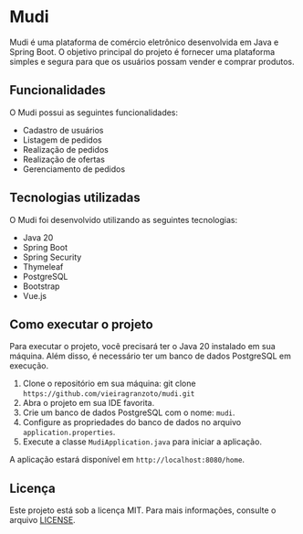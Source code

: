 # Mudi

Mudi é uma plataforma de comércio eletrônico desenvolvida em Java e Spring Boot. O objetivo principal do projeto é fornecer uma plataforma simples e segura para que os usuários possam vender e comprar produtos.

## Funcionalidades

O Mudi possui as seguintes funcionalidades:

- Cadastro de usuários
- Listagem de pedidos
- Realização de pedidos
- Realização de ofertas
- Gerenciamento de pedidos

## Tecnologias utilizadas

O Mudi foi desenvolvido utilizando as seguintes tecnologias:

- Java 20
- Spring Boot
- Spring Security
- Thymeleaf
- PostgreSQL
- Bootstrap
- Vue.js

## Como executar o projeto

Para executar o projeto, você precisará ter o Java 20 instalado em sua máquina. Além disso, é necessário ter um banco de dados PostgreSQL em execução.

1. Clone o repositório em sua máquina: git clone ```https://github.com/vieiragranzoto/mudi.git```
2. Abra o projeto em sua IDE favorita.
3. Crie um banco de dados PostgreSQL com o nome: ```mudi```.
4. Configure as propriedades do banco de dados no arquivo ```application.properties```.
5. Execute a classe ```MudiApplication.java``` para iniciar a aplicação.

A aplicação estará disponível em ```http://localhost:8080/home```.

## Licença

Este projeto está sob a licença MIT. Para mais informações, consulte o
arquivo [LICENSE](LICENSE).
